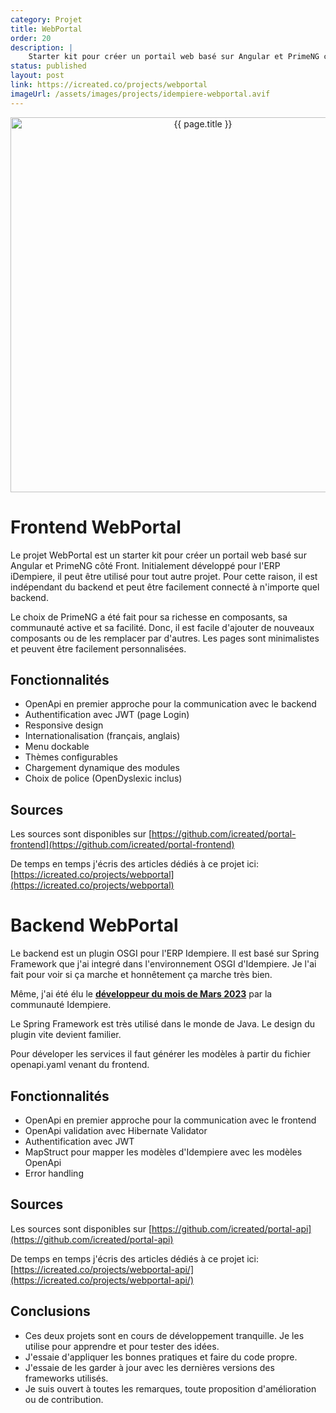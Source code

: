 ```yaml
---
category: Projet
title: WebPortal
order: 20
description: |
    Starter kit pour créer un portail web basé sur Angular et PrimeNG côté Front. Initialement développé pour l'ERP iDempiere, il peut être utilisé pour tout autre projet. Il est indépendant du backend et peut être facilement connecté à n'importe quel backend.
status: published
layout: post
link: https://icreated.co/projects/webportal
imageUrl: /assets/images/projects/idempiere-webportal.avif
---
```


<p align="center">
<img src="{{ page.imageUrl }}" alt="{{ page.title }}" style="width: 600px;">
</p>

# Frontend WebPortal

Le projet WebPortal est un starter kit pour créer un portail web basé sur Angular et PrimeNG côté Front. Initialement développé pour l'ERP iDempiere, il peut être utilisé pour tout autre projet. Pour cette raison, il est indépendant du backend et peut être facilement connecté à n'importe quel backend.

Le choix de PrimeNG a été fait pour sa richesse en composants, sa communauté active et sa facilité. Donc, il est facile d'ajouter de nouveaux composants ou de les remplacer par d'autres.
Les pages sont minimalistes et peuvent être facilement personnalisées.

## Fonctionnalités
* OpenApi en premier approche pour la communication avec le backend
* Authentification avec JWT (page Login)
* Responsive design
* Internationalisation (français, anglais)
* Menu dockable
* Thèmes configurables
* Chargement dynamique des modules
* Choix de police (OpenDyslexic inclus)

## Sources
Les sources sont disponibles sur [https://github.com/icreated/portal-frontend](https://github.com/icreated/portal-frontend)

De temps en temps j'écris des articles dédiés à ce projet ici: [https://icreated.co/projects/webportal](https://icreated.co/projects/webportal)


# Backend WebPortal
Le backend est un plugin OSGI pour l'ERP Idempiere. Il est basé sur Spring Framework que j'ai integré dans l'environnement OSGI d'Idempiere.
Je l'ai fait pour voir si ça marche et honnêtement ça marche très bien. 

Même, j'ai été élu le [**développeur du mois de Mars 2023**](https://www.idempiere.org/2023/04/27/idempiere-hero-of-the-month-march-2023/) par la communauté Idempiere.

Le Spring Framework est très utilisé dans le monde de Java. Le design du plugin vite devient familier.

Pour déveloper les services il faut générer les modèles à partir du fichier openapi.yaml venant du frontend.

## Fonctionnalités
* OpenApi en premier approche pour la communication avec le frontend
* OpenApi validation avec Hibernate Validator
* Authentification avec JWT
* MapStruct pour mapper les modèles d'Idempiere avec les modèles OpenApi
* Error handling

## Sources
Les sources sont disponibles sur [https://github.com/icreated/portal-api](https://github.com/icreated/portal-api)

De temps en temps j'écris des articles dédiés à ce projet ici: [https://icreated.co/projects/webportal-api/](https://icreated.co/projects/webportal-api/)

## Conclusions
* Ces deux projets sont en cours de développement tranquille. Je les utilise pour apprendre et pour tester des idées. 
* J'essaie d'appliquer les bonnes pratiques et faire du code propre.
* J'essaie de les garder à jour avec les dernières versions des frameworks utilisés.
* Je suis ouvert à toutes les remarques, toute proposition d'amélioration ou de contribution.
